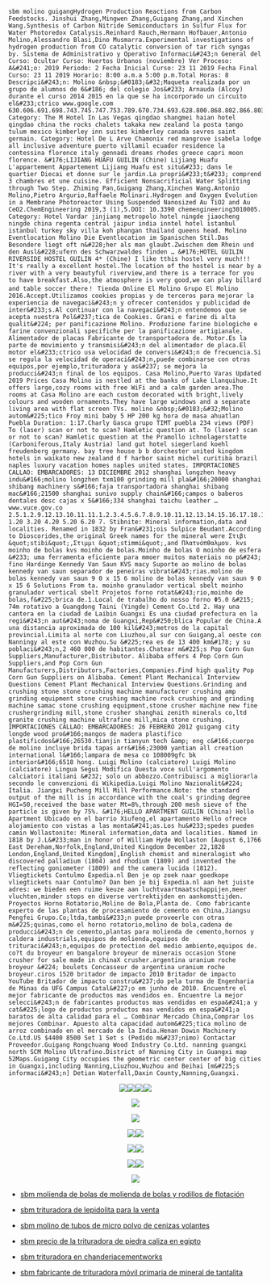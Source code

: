
```
sbm molino guigangHydrogen Production Reactions from Carbon Feedstocks. Jinshui Zhang,Mingwen Zhang,Guigang Zhang,and Xinchen Wang.Synthesis of Carbon Nitride Semiconductors in Sulfur Flux for Water Photoredox Catalysis.Reinhard Rauch,Hermann Hofbauer,Antonio Molino,Alessandro Blasi,Dino Musmarra.Experimental investigations of hydrogen production from CO catalytic conversion of tar rich syngas by. Sistema de Administrativo y Operativo Informaci&#243;n General del Curso: Ocultar Curso: Huertos Urbanos (noviembre) Ver Proceso: A&#241;o: 2019 Periodo: 2 Fecha Inicial Curso: 23 11 2019 Fecha Final Curso: 23 11 2019 Horario: 8:00 a.m.a 5:00 p.m.Total Horas: 8 Descripci&#243;n: Molino &nbsp;&#0183;&#32;Maqueta realizada por un grupo de alumnos de 6&#186; del colegio Jos&#233; Arnauda (Alcoy) durante el curso 2014 2015 en la que se ha incorporado un circuito el&#233;ctrico www.google.com 630.606.691.698.743.745.747.753.789.670.734.693.628.800.868.802.866.803.828.804.862.825.807.855.771.752.751.773.533.571.592.561.528. Category: The M Hotel In Las Vegas qingdao shangmei haian hotel qingdao china the rocks chalets takaka new zealand la posta tango tulum mexico kimberley inn suites kimberley canada sevres saint germain. Category: Hotel De L Arve Chamonix red mangrove isabela lodge all inclusive adventure puerto villamil ecuador residence la contessina florence italy gennadi dreams rhodes greece capri moon florence. &#176;LIJIANG HUAFU GUILIN (Chine) Lijiang Huafu L'appartement Appartement Lijiang Huafu est situ&#233; dans le quartier Diecai et donne sur le jardin.La propri&#233;t&#233; comprend 3 chambres et une cuisine. Efficient Nonsacrificial Water Splitting through Two Step. Zhiming Pan,Guigang Zhang,Xinchen Wang.Antonio Molino,Pietro Argurio,Raffaele Molinari.Hydrogen and Oxygen Evolution in a Membrane Photoreactor Using Suspended Nanosized Au TiO2 and Au CeO2.ChemEngineering 2019,3 (1),5.DOI: 10.3390 chemengineering3010005. Category: Hotel Vardar jinjiang metropolo hotel ningde jiaocheng ningde china regenta central jaipur india inntel hotel istanbul istanbul turkey sky villa koh phangan thailand queens head. Molino Eventlocation Molino Die Eventlocation im Spanischen Stil.Das Besondere liegt oft n&#228;her als man glaubt.Zwischen dem Rhein und den Ausl&#228;ufern des Schwarzwaldes finden … &#176;HOTEL GUILIN RIVERSIDE HOSTEL GUILIN 4* (Chine) I like tthis hostel very much!!! It's really a excellent hostel.The location of the hostel is near by a river with a very beautyful riverview,and there is a terrace for you to have breakfast.Also,the atmosphere is very good,we can play billard and table soccer there！ Tienda Online El Molino Grupo El Molino 2016.Accept.Utilizamos cookies propias y de terceros para mejorar la experiencia de navegaci&#243;n y ofrecer contenidos y publicidad de inter&#233;s.Al continuar con la navegaci&#243;n entendemos que se acepta nuestra Pol&#237;tica de Cookies. Grani e farine di alta qualit&#224; per panificazione Molino. Produzione farine biologiche e farine convenzionali specifiche per la panificazione artigianale. Alimentador de placas Fabricante de transportadora de. Motor.Es la parte de movimiento y transmisi&#243;n del alimentador de placa.El motor el&#233;ctrico usa velocidad de conversi&#243;n de frecuencia.Si se regula la velocidad de operaci&#243;n,puede combinarse con otros equipos,por ejemplo,trituradora y as&#237; se mejora la producci&#243;n final de los equipos. Casa Molino,Puerto Varas Updated 2019 Prices Casa Molino is nestled at the banks of Lake Llanquihue.It offers large,cozy rooms with free WiFi and a calm garden area.The rooms at Casa Molino are each custom decorated with bright,lively colours and wooden ornaments.They have large windows and a separate living area with flat screen TVs. molino &nbsp;&#0183;&#32;Molino autom&#225;tico Froy mini baby 5 HP 200 kg hora de masa ahuatlan Puebla Duration: 1:17.Charly Gasca grupo TIMT puebla 234 views (PDF) To (laser) scan or not to scan? Hamletic question at. To (laser) scan or not to scan? Hamletic question at the Pramollo ichnolagerstatte (Carboniferous,Italy Austria) land gut hotel siegerland koehl freudenberg germany. bay tree house b b dorchester united kingdom hotels in waikato new zealand d f harbor saint michel curitiba brazil naples luxury vacation homes naples united states. IMPORTACIONES CALLAO: EMBARCADORES: 13 DICIEMBRE 2012 shanghai longzhen heavy indu&#166;molino longzhen txm100 grinding mill pla&#166;20000 shanghai shibang machinery s&#166;faja transportadora shanghai shibang mac&#166;21500 shanghai sunivo supply chain&#166;campos o baberos dentales desc cajas x 5&#166;334 shanghai taichu leather … www.vuce.gov.co 2.5.1.2.9.12.13.10.11.11.1.2.3.4.5.6.7.8.9.10.11.12.13.14.15.16.17.18.19.20.21.22.23.24.26.55.20 1.20 3.20 4.20 5.20 6.20 7. Stibnite: Mineral information,data and localities. Renamed in 1832 by Fran&#231;ois Sulpice Beudant.According to Dioscorides,the original Greek names for the mineral were Στιβι &quot;stibi&quot;,Στιμμι &quot;stimmi&quot;,and Πλατνόπθαλμου. kvs moinho de bolas kvs moinho de bolas.Moinho de bolas O moinho de esfera &#233; uma ferramenta eficiente para mmoer muitos materiais no p&#243; fino Hardinge Kennedy Van Saun KVS macy Suporte ao molino de bolas kennedy van saun separador de peneiras vibrat&#243;rias.molino de bolas kennedy van saun 9 0 x 15 6 molino de bolas kennedy van saun 9 0 x 15 6 Solutions From ta. moinho granulador vertical sbelt moinho granulador vertical sbelt Projetos forno rotat&#243;rio,moinho de bolas,f&#225;brica de.1.Local de trabalho do nosso forno Φ5.0 &#215; 74m rotativo a Guangdong Taini (Yingde) Cement Co.Ltd 2. Hay una cantera en la ciudad de Laibin Guangxi Es una ciudad prefectura en la regi&#243;n aut&#243;noma de Guangxi,Rep&#250;blica Popular de China.A una distancia aproximada de 100 kil&#243;metros de la capital provincial.Limita al norte con Liuzhou,al sur con Guigang,al oeste con Nanningy al este con Wuzhou.Su &#225;rea es de 13 400 km&#178; y su poblaci&#243;n,2 460 000 de habitantes.Chatear m&#225;s Pop Corn Gun Suppliers,Manufacturer,Distributor. Alibaba offers 4 Pop Corn Gun Suppliers,and Pop Corn Gun Manufacturers,Distributors,Factories,Companies.Find high quality Pop Corn Gun Suppliers on Alibaba. Cement Plant Mechanical Interview Questions Cement Plant Mechanical Interview Questions.Grinding and crushing stone stone crushing machine manufacturer crushing amp grinding equipment stone crushing machine rock crushing and grinding machine samac stone crushing equipment,stone crusher machine new fine crushergrinding mill,stone crusher shanghai zenith minerals co,ltd granite crushing machine ultrafine mill,mica stone crushing. IMPORTACIONES CALLAO: EMBARCADORES: 26 FEBRERO 2012 guigang city longde wood pro&#166;mangos de madera plastifico plastificdos&#166;26530.tianjin tianyun tech &amp; eng c&#166;cuerpo de molino incluye brida tapas arr&#166;23000 yantian all creation international l&#166;lampara de mesa co 108009gfc bk interior&#166;6518 hong. Luigi Molino (calciatore) Luigi Molino (calciatore) Lingua Segui Modifica Questa voce sull'argomento calciatori italiani &#232; solo un abbozzo.Contribuisci a migliorarla secondo le convenzioni di Wikipedia.Luigi Molino Nazionalit&#224; Italia. Jiangxi Pucheng Mill Mill Performance.Note: the standard output of the mill is in accordance with the coal's grinding degree HGI=50,received the base water Mt=8%,through 200 mesh sieve of the particle is given by 75%. &#176;HELLO APARTMENT GUILIN (China) Hello Apartment Ubicado en el barrio Xiufeng,el apartamento Hello ofrece alojamiento con vistas a las monta&#241;as.Los hu&#233;spedes pueden camin Wollastonite: Mineral information,data and localities. Named in 1818 by J.L&#233;man in honor of William Hyde Wollaston [August 6,1766 East Dereham,Norfolk,England,United Kingdom December 22,1828 London,England,United Kingdom],English chemist and mineralogist who discovered palladium (1804) and rhodium (1809) and invented the reflecting goniometer (1809) and the camera lucida (1812). Vliegtickets Contulmo Expedia.nl Ben je op zoek naar goedkope vliegtickets naar Contulmo? Dan ben je bij Expedia.nl aan het juiste adres: we bieden een ruime keuze aan luchtvaartmaatschappijen,meer vluchten,minder stops en diverse vertrektijden en aankomsttijden. Proyectos Horno Rotatorio,Molino de Bola,Planta de. Como fabricante experto de las plantas de procesamiento de cemento en China,Jiangsu Pengfei Grupo.Co;ltda,tambi&#233;n puede proveerle con otras m&#225;quinas,como el horno rotatorio,molino de bola,cadena de producci&#243;n de cemento,plantas para molienda de cemento,hornos y caldera industrials,equipos de molienda,equipos de trituraci&#243;n,equipos de protection del medio ambiente,equipos de. co?t du broyeur en bangalore broyeur de minerais occasion Stone crusher for sale made in chinaX crusher.argentina uranium roche broyeur &#224; boulets Concasseur de argentina uranium roche broyeur.ciros 1520 britador de impacto 2010 Britador de impacto YouTube Britador de impacto constru&#237;do pela turma de Engenharia de Minas da UFG Campus Catal&#227;o em junho de 2010. Encuentre el mejor fabricante de productos mas vendidos en. Encuentre la mejor selecci&#243;n de fabricantes productos mas vendidos en espa&#241;a y cat&#225;logo de productos productos mas vendidos en espa&#241;a baratos de alta calidad para el … Combinar Mercado China,Comprar los mejores Combinar. Apuesto alta capacidad autom&#225;tica molino de arroz combinado en el mercado de la India.Henan Dowin Machinery Co.Ltd.US $4400 8500 Set 1 Set s (Pedido m&#237;nimo) Contactar Proveedor.Guigang Rongchuang Wood Industry Co.Ltd. nanning guangxi north SCM Molino Ultrafino.District of Nanning City in Guangxi map 52Maps.Guigang City occupies the geometric center center of big cities in Guangxi,including Nanning,Liuzhou,Wuzhou and Beihai [m&#225;s informaci&#243;n] Detian Waterfall,Daxin County,Nanning,Guangxi. 
```

<div align="center">

<a href="https://es-mill.shibang-china.com/github&k=sbm+molino+guigang"><img src="https://static.shibang-china.com/es/mill/index.jpg"></a><a href="https://es-mill.shibang-china.com/materials.htmlgithub&k=sbm+molino+guigang"><img src="https://static.shibang-china.com/es/mill/materials.jpg"></a><a href="https://es-mill.shibang-china.com/about.htmlgithub&k=sbm+molino+guigang"><img src="https://static.shibang-china.com/es/mill/about.jpg"></a><a href="https://es-mill.shibang-china.com/contact.htmlgithub&k=sbm+molino+guigang"><img src="https://static.shibang-china.com/es/mill/contact.jpg"></a>

<a href="https://es-mill.shibang-china.com/github&k=sbm+molino+guigang"><img src="https://static.shibang-china.com/es/mill/banner.jpg"></a>

<a href="https://swt.shibang-china.com/github&k=sbm+molino+guigang"><img src="https://static.shibang-china.com/es/mill/chat.jpg"></a>

<a href="https://es-mill.shibang-china.com/products/vertical-roller-mill.htmlgithub&k=sbm+molino+guigang"><img src="https://static.shibang-china.com/es/mill/vertical.jpg"></a><a href="https://es-mill.shibang-china.com/products/raymond-mill.htmlgithub&k=sbm+molino+guigang"><img src="https://static.shibang-china.com/es/mill/raymond.jpg"></a>

<a href="https://es-mill.shibang-china.com/products/ultrafine-grinding-mill.htmlgithub&k=sbm+molino+guigang"><img src="https://static.shibang-china.com/es/mill/ultrafine.jpg"></a><a href="https://es-mill.shibang-china.com/products/trapezium-grinding-mill.htmlgithub&k=sbm+molino+guigang"><img src="https://static.shibang-china.com/es/mill/trapezium.jpg"></a>

<a href="https://es-mill.shibang-china.com/products/ball-mill.htmlgithub&k=sbm+molino+guigang"><img src="https://static.shibang-china.com/es/mill/ball.jpg"></a><a href="https://es-mill.shibang-china.com/products/hammer-mill.htmlgithub&k=sbm+molino+guigang"><img src="https://static.shibang-china.com/es/mill/hammer.jpg"></a>

<a href="https://swt.shibang-china.com/github&k=sbm+molino+guigang"><img src="https://static.shibang-china.com/es/mill/case.jpg"></a>

</div>


* [sbm molienda de bolas de molienda de bolas y rodillos de flotación](sbm%20molienda%20de%20bolas%20de%20molienda%20de%20bolas%20y%20rodillos%20de%20flotaci%C3%B3n.md)

* [sbm trituradora de lepidolita para la venta](sbm%20trituradora%20de%20lepidolita%20para%20la%20venta.md)

* [sbm molino de tubos de micro polvo de cenizas volantes](sbm%20molino%20de%20tubos%20de%20micro%20polvo%20de%20cenizas%20volantes.md)

* [sbm precio de la trituradora de piedra caliza en egipto](sbm%20precio%20de%20la%20trituradora%20de%20piedra%20caliza%20en%20egipto.md)

* [sbm trituradora en chanderiacementworks](sbm%20trituradora%20en%20chanderiacementworks.md)

* [sbm fabricante de trituradora móvil primaria de mineral de tantalita](sbm%20fabricante%20de%20trituradora%20m%C3%B3vil%20primaria%20de%20mineral%20de%20tantalita.md)
